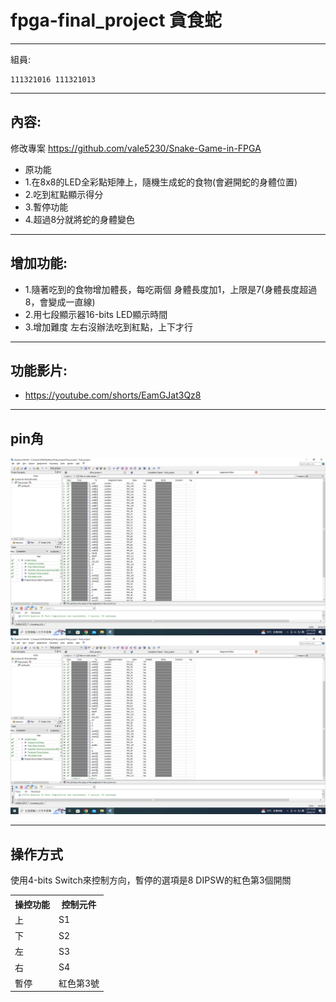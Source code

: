 # fpga-final_project 貪食蛇
- - -
組員:
```
111321016 111321013
```
- - -
## 內容:
修改專案 https://github.com/vale5230/Snake-Game-in-FPGA
* 原功能
* 1.在8x8的LED全彩點矩陣上，隨機生成蛇的食物(會避開蛇的身體位置)
* 2.吃到紅點顯示得分
* 3.暫停功能 
* 4.超過8分就將蛇的身體變色 
- - -
## 增加功能:
* 1.隨著吃到的食物增加體長，每吃兩個 身體長度加1，上限是7(身體長度超過8，會變成一直線)
* 2.用七段顯示器16-bits LED顯示時間
* 3.增加難度 左右沒辦法吃到紅點，上下才行
- - -
## 功能影片:
* https://youtube.com/shorts/EamGJat3Qz8
- - -
## pin角
![IMAGE](f810104c-7c3a-4816-822b-7ae4bde63a1d.jpg)
![IMAGE](c3faa0ec-79f8-4060-98a6-447174b8b35e.jpg)

- - -
## 操作方式
使用4-bits Switch來控制方向，暫停的選項是8 DIPSW的紅色第3個開關
<table>
  <tr>
    <th>操控功能</th>
    <th>控制元件</th>
  </tr>
  <tr>
    <td>上</td>
    <td>S1</td>
  </tr>
  <tr>
    <td>下</td>
    <td>S2</td>
  </tr>
  <tr>
    <td>左</td>
    <td>S3</td>
  </tr>
  <tr>
    <td>右</td>
    <td>S4</td>
  </tr>
  <tr>
    <td>暫停</td>
    <td>紅色第3號</td>
  </tr>
</table>

